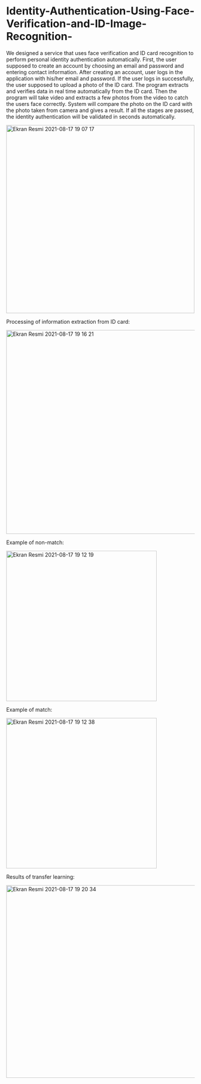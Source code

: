 # Identity-Authentication-Using-Face-Verification-and-ID-Image-Recognition-
We designed a service that uses face verification and ID card recognition to perform personal identity authentication automatically. First, the user supposed to create an account by choosing an email and password and entering contact information. After creating an account, user logs in the application with his/her email and password. If the user logs in successfully, the user supposed to upload a photo of the ID card. The program extracts and verifies data in real time automatically from the ID card. Then the program will take video and extracts a few photos from the video to catch the users face correctly. System will compare the photo on the ID card with the photo taken from camera and gives a result. If all the stages are passed, the identity authentication will be validated in seconds automatically.

<img width="503" alt="Ekran Resmi 2021-08-17 19 07 17" src="https://user-images.githubusercontent.com/44849765/129762155-cd509d7c-a3a5-46a3-96bc-20c2c04ed0b0.png">

Processing of information extraction from ID card:

<img width="545" alt="Ekran Resmi 2021-08-17 19 16 21" src="https://user-images.githubusercontent.com/44849765/129762835-f1efc031-b0b2-43fb-b548-669514184390.png">

Example of non-match:

<img width="402" alt="Ekran Resmi 2021-08-17 19 12 19" src="https://user-images.githubusercontent.com/44849765/129762589-44178929-b08c-4302-9f17-4cc9f32d90df.png">

Example of match:

<img width="402" alt="Ekran Resmi 2021-08-17 19 12 38" src="https://user-images.githubusercontent.com/44849765/129762481-4f9b2c74-612c-4de3-8731-3888bd3cfd97.png">

Results of transfer learning:

<img width="515" alt="Ekran Resmi 2021-08-17 19 20 34" src="https://user-images.githubusercontent.com/44849765/129763395-b5c87bc5-6d16-4605-a755-47498675700a.png">
